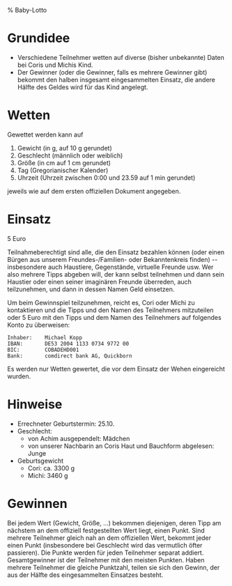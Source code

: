 % Baby-Lotto



# Grundidee

- Verschiedene Teilnehmer wetten auf diverse (bisher unbekannte) Daten bei Coris
  und Michis Kind.
- Der Gewinner (oder die Gewinner, falls es mehrere Gewinner gibt) bekommt den
  halben insgesamt eingesammelten Einsatz, die andere Hälfte des Geldes wird für
  das Kind angelegt.


# Wetten

Gewettet werden kann auf

1. Gewicht (in g, auf 10 g gerundet)
1. Geschlecht (männlich oder weiblich)
1. Größe (in cm auf 1 cm gerundet)
1. Tag (Gregorianischer Kalender)
1. Uhrzeit (Uhrzeit zwischen 0:00 und 23.59 auf 1 min gerundet)

jeweils wie auf dem ersten offiziellen Dokument angegeben.


# Einsatz

5 Euro

Teilnahmeberechtigt sind alle, die den Einsatz bezahlen können (oder einen
Bürgen aus unserem Freundes-/Familien- oder Bekanntenkreis finden) --
insbesondere auch Haustiere, Gegenstände, virtuelle Freunde usw.
Wer also mehrere Tipps abgeben will, der kann selbst teilnehmen und dann sein
Haustier oder einen seiner imaginären Freunde überreden, auch teilzunehmen,
und dann in dessen Namen Geld einsetzen.

Um beim Gewinnspiel teilzunehmen, reicht es, Cori oder Michi zu kontaktieren und
die Tipps und den Namen des Teilnehmers mitzuteilen oder 5 Euro mit den Tipps und
dem Namen des Teilnehmers auf folgendes Konto zu überweisen:

    Inhaber:    Michael Kopp
    IBAN:       DE53 2004 1133 0734 9772 00
    BIC:        COBADEHD001
    Bank:       comdirect bank AG, Quickborn

Es werden nur Wetten gewertet, die vor dem Einsatz der Wehen eingereicht wurden.

# Hinweise

- Errechneter Geburtstermin: 25.10.
- Geschlecht:
    - von Achim ausgependelt: Mädchen
    - von unserer Nachbarin an Coris Haut und Bauchform abgelesen: Junge
- Geburtsgewicht
    - Cori: ca. 3300 g
    - Michi: 3460 g


# Gewinnen

Bei jedem Wert (Gewicht, Größe, ...) bekommen diejenigen, deren Tipp am
nächstem an dem offiziell festgestellten Wert liegt, einen Punkt.
Sind mehrere Teilnehmer gleich nah an dem offiziellen Wert, bekommt jeder einen
Punkt (insbesondere bei Geschlecht wird das vermutlich öfter passieren).
Die Punkte werden für jeden Teilnehmer separat addiert.
Gesamtgewinner ist der Teilnehmer mit den meisten Punkten.
Haben mehrere Teilnehmer die gleiche Punktzahl, teilen sie sich den Gewinn, der
aus der Hälfte des eingesammelten Einsatzes besteht.



